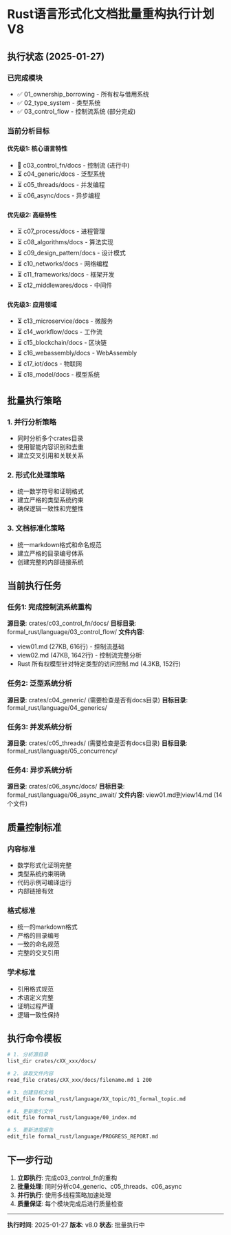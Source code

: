 # Rust语言形式化文档批量重构执行计划 V8

## 执行状态 (2025-01-27)

### 已完成模块
- ✅ 01_ownership_borrowing - 所有权与借用系统
- ✅ 02_type_system - 类型系统
- ✅ 03_control_flow - 控制流系统 (部分完成)

### 当前分析目标

#### 优先级1: 核心语言特性
- 🔄 c03_control_fn/docs - 控制流 (进行中)
- ⏳ c04_generic/docs - 泛型系统
- ⏳ c05_threads/docs - 并发编程
- ⏳ c06_async/docs - 异步编程

#### 优先级2: 高级特性
- ⏳ c07_process/docs - 进程管理
- ⏳ c08_algorithms/docs - 算法实现
- ⏳ c09_design_pattern/docs - 设计模式
- ⏳ c10_networks/docs - 网络编程
- ⏳ c11_frameworks/docs - 框架开发
- ⏳ c12_middlewares/docs - 中间件

#### 优先级3: 应用领域
- ⏳ c13_microservice/docs - 微服务
- ⏳ c14_workflow/docs - 工作流
- ⏳ c15_blockchain/docs - 区块链
- ⏳ c16_webassembly/docs - WebAssembly
- ⏳ c17_iot/docs - 物联网
- ⏳ c18_model/docs - 模型系统

## 批量执行策略

### 1. 并行分析策略
- 同时分析多个crates目录
- 使用智能内容识别和去重
- 建立交叉引用和关联关系

### 2. 形式化处理策略
- 统一数学符号和证明格式
- 建立严格的类型系统约束
- 确保逻辑一致性和完整性

### 3. 文档标准化策略
- 统一markdown格式和命名规范
- 建立严格的目录编号体系
- 创建完整的内部链接系统

## 当前执行任务

### 任务1: 完成控制流系统重构
**源目录**: crates/c03_control_fn/docs/
**目标目录**: formal_rust/language/03_control_flow/
**文件内容**:
- view01.md (27KB, 616行) - 控制流基础
- view02.md (47KB, 1642行) - 控制流完整分析
- Rust 所有权模型针对特定类型的访问控制.md (4.3KB, 152行)

### 任务2: 泛型系统分析
**源目录**: crates/c04_generic/ (需要检查是否有docs目录)
**目标目录**: formal_rust/language/04_generics/

### 任务3: 并发系统分析
**源目录**: crates/c05_threads/ (需要检查是否有docs目录)
**目标目录**: formal_rust/language/05_concurrency/

### 任务4: 异步系统分析
**源目录**: crates/c06_async/docs/
**目标目录**: formal_rust/language/06_async_await/
**文件内容**: view01.md到view14.md (14个文件)

## 质量控制标准

### 内容标准
- 数学形式化证明完整
- 类型系统约束明确
- 代码示例可编译运行
- 内部链接有效

### 格式标准
- 统一的markdown格式
- 严格的目录编号
- 一致的命名规范
- 完整的交叉引用

### 学术标准
- 引用格式规范
- 术语定义完整
- 证明过程严谨
- 逻辑一致性保持

## 执行命令模板

```bash
# 1. 分析源目录
list_dir crates/cXX_xxx/docs/

# 2. 读取文件内容
read_file crates/cXX_xxx/docs/filename.md 1 200

# 3. 创建目标文档
edit_file formal_rust/language/XX_topic/01_formal_topic.md

# 4. 更新索引文件
edit_file formal_rust/language/00_index.md

# 5. 更新进度报告
edit_file formal_rust/language/PROGRESS_REPORT.md
```

## 下一步行动

1. **立即执行**: 完成c03_control_fn的重构
2. **批量处理**: 同时分析c04_generic、c05_threads、c06_async
3. **并行执行**: 使用多线程策略加速处理
4. **质量保证**: 每个模块完成后进行质量检查

---
**执行时间**: 2025-01-27
**版本**: v8.0
**状态**: 批量执行中 